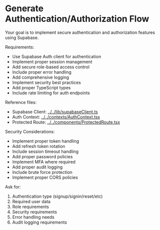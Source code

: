 # Generate Authentication/Authorization Flow

Your goal is to implement secure authentication and authorization features using Supabase.

Requirements:
* Use Supabase Auth client for authentication
* Implement proper session management
* Add secure role-based access control
* Include proper error handling
* Add comprehensive logging
* Implement security best practices
* Add proper TypeScript types
* Include rate limiting for auth endpoints

Reference files:
* Supabase Client: [../../lib/supabaseClient.ts](../../lib/supabaseClient.ts)
* Auth Context: [../../contexts/AuthContext.tsx](../../contexts/AuthContext.tsx)
* Protected Route: [../../components/ProtectedRoute.tsx](../../components/ProtectedRoute.tsx)

Security Considerations:
* Implement proper token handling
* Add refresh token rotation
* Include session timeout handling
* Add proper password policies
* Implement MFA where required
* Add proper audit logging
* Include brute force protection
* Implement proper CORS policies

Ask for:
1. Authentication type (signup/signin/reset/etc)
2. Required user data
3. Role requirements
4. Security requirements
5. Error handling needs
6. Audit logging requirements